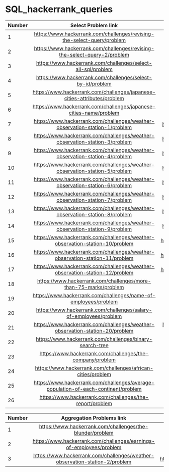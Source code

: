 # SQL_hackerrank_queries

| Number | Select Problem link        | Solutions    |
| ------------- |:-------------:| :---------: |
| 1 | https://www.hackerrank.com/challenges/revising-the-select-query/problem     | https://github.com/rutvi14/SQL_hackerrank_queries/blob/main/select/revising_SQL_query |
| 2 | https://www.hackerrank.com/challenges/revising-the-select-query-2/problem   | https://github.com/rutvi14/SQL_hackerrank_queries/blob/main/select/revising_SQL_query2 |
| 3 | https://www.hackerrank.com/challenges/select-all-sql/problem                | https://github.com/rutvi14/SQL_hackerrank_queries/blob/main/select/selectAll          |
| 4 |https://www.hackerrank.com/challenges/select-by-id/problem                  | https://github.com/rutvi14/SQL_hackerrank_queries/blob/main/select/select_by_Id       |
| 5 | https://www.hackerrank.com/challenges/japanese-cities-attributes/problem    |  https://github.com/rutvi14/SQL_hackerrank_queries/blob/main/select/japanese_city_attributes    |
| 6 | https://www.hackerrank.com/challenges/japanese-cities-name/problem          | https://github.com/rutvi14/SQL_hackerrank_queries/blob/main/select/japanese_city_names  |
| 7 |https://www.hackerrank.com/challenges/weather-observation-station-1/problem | https://github.com/rutvi14/SQL_hackerrank_queries/blob/main/select/weather_station_observation_1  |
| 8 | https://www.hackerrank.com/challenges/weather-observation-station-3/problem   | https://github.com/rutvi14/SQL_hackerrank_queries/blob/main/select/weather_station_observation_3  |
| 9 | https://www.hackerrank.com/challenges/weather-observation-station-4/problem   |  https://github.com/rutvi14/SQL_hackerrank_queries/blob/main/select/weather_station_observation_4   |
| 10 | https://www.hackerrank.com/challenges/weather-observation-station-5/problem    |  https://github.com/rutvi14/SQL_hackerrank_queries/blob/main/select/weather_station_observation_5  |
|11 | https://www.hackerrank.com/challenges/weather-observation-station-6/problem |  https://github.com/rutvi14/SQL_hackerrank_queries/blob/main/select/weather_station_observation_6  |
| 12 | https://www.hackerrank.com/challenges/weather-observation-station-7/problem | https://github.com/rutvi14/SQL_hackerrank_queries/blob/main/select/weather_station_observation_7 |
| 13 | https://www.hackerrank.com/challenges/weather-observation-station-8/problem | https://github.com/rutvi14/SQL_hackerrank_queries/blob/main/select/weather_station_observation_8  |
| 14 |https://www.hackerrank.com/challenges/weather-observation-station-9/problem  | https://github.com/rutvi14/SQL_hackerrank_queries/blob/main/select/weather_station_observation_9 |
| 15 | https://www.hackerrank.com/challenges/weather-observation-station-10/problem  | https://github.com/rutvi14/SQL_hackerrank_queries/blob/main/select/weather_station_observation_10 |
| 16 |https://www.hackerrank.com/challenges/weather-observation-station-11/problem | https://github.com/rutvi14/SQL_hackerrank_queries/blob/main/select/weather_station_observation_11 |
| 17 | https://www.hackerrank.com/challenges/weather-observation-station-12/problem | https://github.com/rutvi14/SQL_hackerrank_queries/blob/main/select/weather_station_observation_12 |
|18 | https://www.hackerrank.com/challenges/more-than-75-marks/problem | https://github.com/rutvi14/SQL_hackerrank_queries/blob/main/select/higher_han_75_marks |
| 19 | https://www.hackerrank.com/challenges/name-of-employees/problem | https://github.com/rutvi14/SQL_hackerrank_queries/blob/main/select/employee_names |
| 20 | https://www.hackerrank.com/challenges/salary-of-employees/problem | https://github.com/rutvi14/SQL_hackerrank_queries/blob/main/select/employee_salaries |
| 21 | https://www.hackerrank.com/challenges/weather-observation-station-20/problem | https://github.com/rutvi14/SQL_hackerrank_queries/blob/main/select/weather-observation-station-20 |
| 22 | https://www.hackerrank.com/challenges/binary-search-tree | https://github.com/rutvi14/SQL_hackerrank_queries/blob/main/select/binary_tree_nodes |
| 23 | https://www.hackerrank.com/challenges/the-company/problem | https://github.com/rutvi14/SQL_hackerrank_queries/blob/main/select/new_company_problem |
| 24 | https://www.hackerrank.com/challenges/african-cities/problem | https://github.com/rutvi14/SQL_hackerrank_queries/blob/main/select/african-cities |
| 25 | https://www.hackerrank.com/challenges/average-population-of-each-continent/problem | https://github.com/rutvi14/SQL_hackerrank_queries/blob/main/select/avg-population-of-each-continent |
| 26 | https://www.hackerrank.com/challenges/the-report/problem | https://github.com/rutvi14/SQL_hackerrank_queries/blob/main/select/the-report |

| Number | Aggregation Problems link| Solutions    |
| --- |:---:| :---: |
| 1 | https://www.hackerrank.com/challenges/the-blunder/problem | https://github.com/rutvi14/SQL_hackerrank_queries/blob/main/aggregation/TheBlunder |
| 2 | https://www.hackerrank.com/challenges/earnings-of-employees/problem | https://github.com/rutvi14/SQL_hackerrank_queries/blob/main/aggregation/TopEarner | 
| 3 | https://www.hackerrank.com/challenges/weather-observation-station-2/problem | https://github.com/rutvi14/SQL_hackerrank_queries/blob/main/aggregation/WeatherObservationStation2 |












